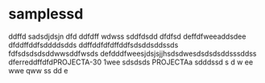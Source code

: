# samplessd
ddffd
sadsdjdsjn
dfd
ddfdff
wdwss
sddfdsdd
dfdfsd
deffdfweeaddsdee
dfddffddfsddddsdds
ddffddfdfdffddfsdsddsddssds
fdfsdsdsdsddwwsddfwsds
defdddfweesjdsjsjjhsdsdwesdsdsdsddsssddss
dferreddffdfdPROJECTA-30 1wee
sdsdsds
PROJECTAa
sdddssd
s
d
w
ee
wwe
qww
ss
dd
e
